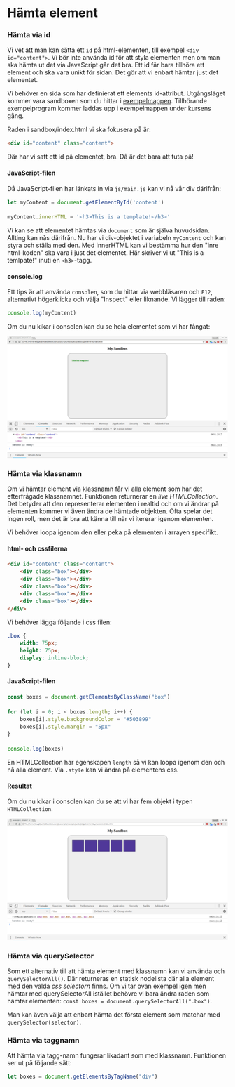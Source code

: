 Hämta element
==================================

### Hämta via id

Vi vet att man kan sätta ett `id` på html-elementen, till exempel `<div id="content">`. Vi bör inte använda id för att styla elementen men om man ska hämta ut det via JavaScript går det bra. Ett id får bara tillhöra ett element och ska vara unikt för sidan. Det gör att vi enbart hämtar just det elementet.

Vi behöver en sida som har definierat ett elements id-attribut. Utgångsläget kommer vara sandboxen som du hittar i [exempelmappen](https://github.com/dbwebb-se/javascript1/tree/master/example/sandbox). Tillhörande exempelprogram kommer laddas upp i exempelmappen under kursens gång.

Raden i sandbox/index.html vi ska fokusera på är:

```html
<div id="content" class="content">
```

Där har vi satt ett id på elementet, bra. Då är det bara att tuta på!



#### JavaScript-filen

Då JavaScript-filen har länkats in via `js/main.js` kan vi nå vår div därifrån:

```js
let myContent = document.getElementById('content')

myContent.innerHTML = '<h3>This is a template!</h3>'
```

Vi kan se att elementet hämtas via `document` som är själva huvudsidan. Allting kan nås därifrån. Nu har vi div-objektet i variabeln `myContent` och kan styra och ställa med den. Med innerHTML kan vi bestämma hur den "inre html-koden" ska vara i just det elementet. Här skriver vi ut "This is a temlpate!" inuti en `<h3>`-tagg.



#### console.log

Ett tips är att använda `consolen`, som du hittar via webbläsaren och `F12`, alternativt högerklicka och välja "Inspect" eller liknande. Vi lägger till raden:

```js
console.log(myContent)
```

Om du nu kikar i consolen kan du se hela elementet som vi har fångat:

![Utskriften i consolen](../img/consolelog1.png)



### Hämta via klassnamn

Om vi hämtar element via klassnamn får vi alla element som har det efterfrågade klassnamnet. Funktionen returnerar en *live HTMLCollection*. Det betyder att den representerar elementen i realtid och om vi ändrar på elementen kommer vi även ändra de hämtade objekten. Ofta spelar det ingen roll, men det är bra att känna till när vi itererar igenom elementen.

Vi behöver loopa igenom den eller peka på elementen i arrayen specifikt.



#### html- och cssfilerna

```html
<div id="content" class="content">
    <div class="box"></div>
    <div class="box"></div>
    <div class="box"></div>
    <div class="box"></div>
    <div class="box"></div>
</div>
```

Vi behöver lägga följande i css filen:

```css
.box {
    width: 75px;
    height: 75px;
    display: inline-block;
}
```


#### JavaScript-filen

```js
const boxes = document.getElementsByClassName("box")

for (let i = 0; i < boxes.length; i++) {
    boxes[i].style.backgroundColor = "#503899"
    boxes[i].style.margin = "5px"
}

console.log(boxes)
```

En HTMLCollection har egenskapen `length` så vi kan loopa igenom den och nå alla element. Via `.style` kan vi ändra på elementens css.



#### Resultat

Om du nu kikar i consolen kan du se att vi har fem objekt i typen `HTMLCollection`.

![element hämtade via klassnamn](../img/classname.png)



### Hämta via querySelector

Som ett alternativ till att hämta element med klassnamn kan vi använda och `querySelectorAll()`. Där returneras en statisk nodelista där alla element med den valda *css selectorn* finns. Om vi tar ovan exempel igen men hämtar med querySelectorAll istället behövre vi bara ändra raden som hämtar elementen: `const boxes = document.querySelectorAll(".box")`.

Man kan även välja att enbart hämta det första element som matchar med `querySelector(selector)`.



### Hämta via taggnamn

Att hämta via tagg-namn fungerar likadant som med klassnamn. Funktionen ser ut på följande sätt:

```js
let boxes = document.getElementsByTagName("div")
```

